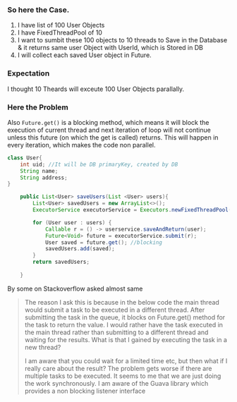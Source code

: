 ### So here the Case.
1. I have list of 100 User Objects
2. I have FixedThreadPool of 10
3. I want to sumbit these 100 objects to 10 threads to Save in the Database & it returns same user Object with UserId, which is Stored in DB
4. I will collect each saved User object in Future.

### Expectation
I thought 10 Theards will exceute 100 User Objects parallally.

### Here the Problem
Also `Future.get()` is a blocking method, which means it will block the execution of current thread and next iteration of loop will not continue unless this future (on which the get is called) returns. This will happen in every iteration, which makes the code non parallel.

```java
class User{
    int uid; //It will be DB primaryKey, created by DB
    String name;
    String address;
}

    public List<User> saveUsers(List <User> users){
        List<User> savedUsers = new ArrayList<>();
        ExecutorService executorService = Executors.newFixedThreadPool(10);

        for (User user : users) {
            Callable r = () -> userservice.saveAndReturn(user);
            Future<Void> future = executorService.submit(r);
            User saved = future.get(); //blocking
            savedUsers.add(saved);
        }
        return savedUsers;
        
    }
```

By some on Stackoverflow asked almost same
> The reason I ask this is because in the below code the main thread
> would submit a task to be executed in a different thread. After
> submitting the task in the queue, it blocks on Future.get() method for
> the task to return the value. I would rather have the task executed in
> the main thread rather than submitting to a different thread and
> waiting for the results. What is that I gained by executing the task
> in a new thread?
> 
> I am aware that you could wait for a limited time etc, but then what
> if I really care about the result? The problem gets worse if there are
> multiple tasks to be executed. It seems to me that we are just doing
> the work synchronously. I am aware of the Guava library which provides
> a non blocking listener interface


